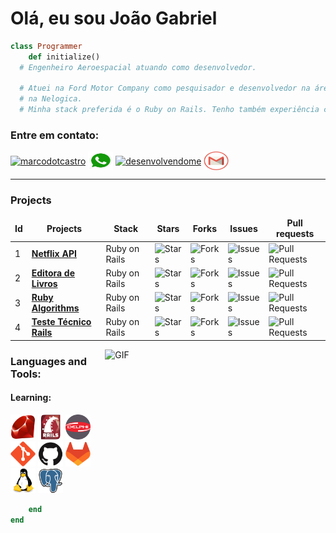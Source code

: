 # Olá, eu sou João Gabriel 

```ruby
class Programmer
	def initialize() 
  # Engenheiro Aeroespacial atuando como desenvolvedor.  

  # Atuei na Ford Motor Company como pesquisador e desenvolvedor na área de software. Hoje atuo como desenvolvedor 
  # na Nelogica. 
  # Minha stack preferida é o Ruby on Rails. Tenho também experiência com Delphi.
```

<p align="left">
    <h3 align="left">Entre em contato:</h3>
    <a href="https://www.linkedin.com/in/jo%C3%A3o-gabriel-dal-forno/" target="_blank"><img align="center" src="https://github.com/marcodotcastro/marcodotcastro/blob/master/linkedin.png?raw=true" alt="marcodotcastro" height="30" width="40" /></a>
    <a href="https://wa.me/+555555984737981?text=Ol%C3%A1,%20te%20encontrei%20no%20GitHub!
" target="_blank"><img align="center" src="whatsapp-icon-transparent-png-6.png" alt="marcodotcastro" height="30" width="40"/></a>
    <a href="https://www.instagram.com/joaoogdf/" target="_blank"><img align="center" src="https://github.com/marcodotcastro/marcodotcastro/blob/master/instagram.png?raw=true" alt="desenvolvendome" height="30" width="40"/></a> 
    <a href="https://github.com/joaogdfaero/joaogdfaero/blob/main/email.md" target="_blank"><img align="center" src="https://github.com/joaogdfaero/joaogdfaero/blob/main/gmail_icon.png" alt="desenvolvendome" height="30" width="40"/></a>  
</p>

---



<h3>Projects</h3>
<table>
    <thead align="center">
        <tr border: none;>
            <td><b>Id</b></td>
	    <td><b>Projects</b></td>
	    <td><b>Stack</b></td>
            <td><b>Stars</b></td>
            <td><b>Forks</b></td>
            <td><b>Issues</b></td>
            <td><b>Pull requests</b></td>
        </tr>
    </thead>
    <tbody>
	<tr>
		<td>1</td>
		<td><a href="https://github.com/joaogdfaero/Netflix_API"><b>Netflix API</b></a></td>
		<td>Ruby on Rails</td>
	    	<td><img alt="Stars" src="https://img.shields.io/github/stars/joaogdfaero/Netflix_API" /></td>
            	<td><img alt="Forks" src="https://img.shields.io/github/forks/joaogdfaero/Netflix_API" /></td>
            	<td><img alt="Issues" src="https://img.shields.io/github/issues/joaogdfaero/Netflix_API" /></td>
            	<td><img alt="Pull Requests" src="https://img.shields.io/github/issues-pr/joaogdfaero/Netflix_API" /></td>
        </tr> 
	 <tr>
		<td>2</td>
		<td><a href="https://github.com/joaogdfaero/editora_livros_rails"><b>Editora de Livros</b></a></td>
	 	<td>Ruby on Rails</td>
	    	<td><img alt="Stars" src="https://img.shields.io/github/stars/joaogdfaero/editora_livros_rails" /></td>
            	<td><img alt="Forks" src="https://img.shields.io/github/forks/joaogdfaero/editora_livros_rails" /></td>
            	<td><img alt="Issues" src="https://img.shields.io/github/issues/joaogdfaero/editora_livros_rails" /></td>
            	<td><img alt="Pull Requests" src="https://img.shields.io/github/issues-pr/joaogdfaero/editora_livros_rails" /></td>
        </tr> 
	<tr>
		<td>3</td>
            	<td><a href="https://github.com/joaogdfaero/algorithms_problems_ruby"><b>Ruby Algorithms</b></a></td>
		<td>Ruby on Rails</td>
            	<td><img alt="Stars" src="https://img.shields.io/github/stars/joaogdfaero/algorithms_problems_ruby" /></td>
            	<td><img alt="Forks" src="https://img.shields.io/github/forks/joaogdfaero/algorithms_problems_ruby" /></td>
            	<td><img alt="Issues" src="https://img.shields.io/github/issues/joaogdfaero/algorithms_problems_ruby" /></td>
            	<td><img alt="Pull Requests" src="https://img.shields.io/github/issues-pr/joaogdfaero/algorithms_problems_ruby" /></td>
        </tr>
<!---	 <tr>
		<td>3</td>
		<td><a href="https://github.com/joaogdfaero/teste_tecnico_rails_4"><b>Teste Técnico Rails </b></a></td>
	 	<td>Developer</td>
	    	<td><img alt="Stars" src="https://img.shields.io/github/stars/joaogdfaero/teste_tecnico_rails_4" /></td>
            	<td><img alt="Forks" src="https://img.shields.io/github/forks/joaogdfaero/teste_tecnico_rails_4" /></td>
            	<td><img alt="Issues" src="https://img.shields.io/github/issues/joaogdfaero/teste_tecnico_rails_4" /></td>
            	<td><img alt="Pull Requests" src="https://img.shields.io/github/issues-pr/joaogdfaero/teste_tecnico_rails_4" /></td>
        </tr> -->
	 <tr>	<tr>
		<td>4</td>
		<td><a href="https://github.com/joaogdfaero/teste_tecnico_rails_2"><b>Teste Técnico Rails </b></a></td>
	 	<td>Ruby on Rails</td>
	    	<td><img alt="Stars" src="https://img.shields.io/github/stars/joaogdfaero/teste_tecnico_rails_2" /></td>
            	<td><img alt="Forks" src="https://img.shields.io/github/forks/joaogdfaero/teste_tecnico_rails_2" /></td>
            	<td><img alt="Issues" src="https://img.shields.io/github/issues/joaogdfaero/teste_tecnico_rails_2" /></td>
            	<td><img alt="Pull Requests" src="https://img.shields.io/github/issues-pr/joaogdfaero/teste_tecnico_rails_2" /></td>
        </tr> 
<!---	 <tr>
		<td>3</td>
		<td><a href="https://github.com/joaogdfaero/teste_tecnico_rails_3"><b>Teste Técnico Ruby</b></a></td>
	 	<td>Developer</td>
	    	<td><img alt="Stars" src="https://img.shields.io/github/stars/joaogdfaero/teste_tecnico_rails_3" /></td>
            	<td><img alt="Forks" src="https://img.shields.io/github/forks/joaogdfaero/teste_tecnico_rails_3" /></td>
            	<td><img alt="Issues" src="https://img.shields.io/github/issues/joaogdfaero/teste_tecnico_rails_3" /></td>
            	<td><img alt="Pull Requests" src="https://img.shields.io/github/issues-pr/joaogdfaero/teste_tecnico_rails_3" /></td>
        </tr> 
<!--- 	<tr>
		<td>4</td>
		<td><a href="https://github.com/joaogdfaero/Casa-Popular-Eficiente"><b>Casa Popular</b></a></td>
	 	<td>Developer</td>
	    	<td><img alt="Stars" src="https://img.shields.io/github/stars/joaogdfaero/Casa-Popular-Eficiente" /></td>
            	<td><img alt="Forks" src="https://img.shields.io/github/forks/joaogdfaero/Casa-Popular-Eficiente" /></td>
            	<td><img alt="Issues" src="https://img.shields.io/github/issues/joaogdfaero/Casa-Popular-Eficiente" /></td>
            	<td><img alt="Pull Requests" src="https://img.shields.io/github/issues-pr/joaogdfaero/Casa-Popular-Eficiente" /></td>
        </tr> -->
</tbody>
</table>

 <img align="right" alt="GIF" src="https://github.com/marcodotcastro/marcodotcastro/blob/master/code.gif?raw=true" width="70%" height="400px" />

<h3 align="left">Languages and Tools:</h3>
    <p align="left">
        <h4 align="left">Learning:</h4>
	<a href="https://stackshare.io/ruby" target="_blank"><img src="https://github.com/devicons/devicon/raw/master/icons/ruby/ruby-original.svg" alt="ruby" width="40" height="40" /></a>
	<a href="https://stackshare.io/rails" target="_blank"><img src="https://github.com/devicons/devicon/raw/master/icons/rails/rails-original-wordmark.svg" alt="rails" width="40" height="40" /></a>
	<a href="https://stackshare.io/delphi" target="_blank"><img src="https://github.com/joaogdfaero/joaogdfaero/blob/main/delphiicon.png" alt="delphi" width="40" height="40" /></a>       
	 <a href="https://stackshare.io/gitlab" target="_blank"><img src="https://github.com/devicons/devicon/raw/master/icons/git/git-original.svg" alt="git" width="40" height="40" /></a>
        <a href="https://stackshare.io/github" target="_blank"><img src="https://github.com/devicons/devicon/raw/master/icons/github/github-original.svg" alt="github" width="40" height="40" /></a>
	<a href="https://stackshare.io/git" target="_blank"><img src="https://github.com/devicons/devicon/raw/master/icons/gitlab/gitlab-original.svg" alt="gitlab" width="40" height="40" /></a>
	 <a href="https://stackshare.io/linux" target="_blank"><img src="https://github.com/devicons/devicon/raw/master/icons/linux/linux-original.svg" alt="linux" width="40" height="40" /></a>
	 <a href="https://stackshare.io/postgresql" target="_blank"><img src="https://github.com/devicons/devicon/raw/master/icons/postgresql/postgresql-original.svg" alt="postgresql" width="40" height="40" /></a>
    </p>
    
```ruby 
	end 
end 
```
